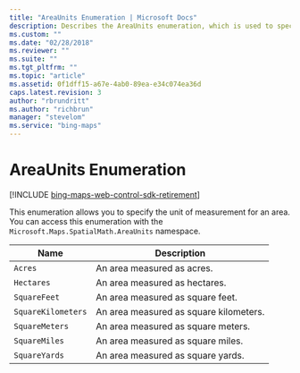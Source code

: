 ```yaml
---
title: "AreaUnits Enumeration | Microsoft Docs"
description: Describes the AreaUnits enumeration, which is used to specify the unit of measurement for an area, and provides a list of areas.
ms.custom: ""
ms.date: "02/28/2018"
ms.reviewer: ""
ms.suite: ""
ms.tgt_pltfrm: ""
ms.topic: "article"
ms.assetid: 0f1dff15-a67e-4ab0-89ea-e34c074ea36d
caps.latest.revision: 3
author: "rbrundritt"
ms.author: "richbrun"
manager: "stevelom"
ms.service: "bing-maps"
---
```


# AreaUnits Enumeration

[!INCLUDE [bing-maps-web-control-sdk-retirement](../../includes/bing-maps-web-control-sdk-retirement.md)]

This enumeration allows you to specify the unit of measurement for an area. You can access this enumeration with the `Microsoft.Maps.SpatialMath.AreaUnits` namespace.

Name                    | Description
----------------------- | ------------------------------------
`Acres`                 | An area measured as acres.
`Hectares`              | An area measured as hectares.
`SquareFeet`            | An area measured as square feet.
`SquareKilometers`      | An area measured as square kilometers.
`SquareMeters`          | An area measured as square meters.
`SquareMiles`           | An area measured as square miles.
`SquareYards`           | An area measured as square yards.
